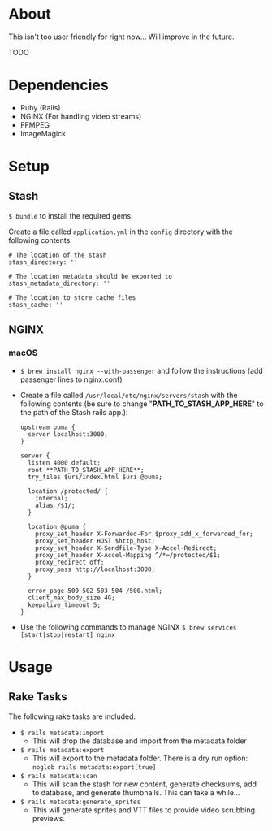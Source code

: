 # About

This isn't too user friendly for right now... Will improve in the future.

TODO

# Dependencies

* Ruby (Rails)
* NGINX (For handling video streams)
* FFMPEG
* ImageMagick

# Setup

## Stash

`$ bundle` to install the required gems.

Create a file called `application.yml` in the `config` directory with the following contents:

```
# The location of the stash
stash_directory: ''

# The location metadata should be exported to
stash_metadata_directory: ''

# The location to store cache files
stash_cache: ''
```

## NGINX

### macOS

* `$ brew install nginx --with-passenger` and follow the instructions (add passenger lines to nginx.conf)
* Create a file called `/usr/local/etc/nginx/servers/stash` with the following contents (be sure to change "**PATH_TO_STASH_APP_HERE**" to the path of the Stash rails app.):

    ```
    upstream puma {
      server localhost:3000;
    }

    server {
      listen 4000 default;
      root **PATH_TO_STASH_APP_HERE**;
      try_files $uri/index.html $uri @puma;

      location /protected/ {
        internal;
        alias /$1/;
      }

      location @puma {
        proxy_set_header X-Forwarded-For $proxy_add_x_forwarded_for;
        proxy_set_header HOST $http_host;
        proxy_set_header X-Sendfile-Type X-Accel-Redirect;
        proxy_set_header X-Accel-Mapping ^/*=/protected/$1;
        proxy_redirect off;
        proxy_pass http://localhost:3000;
      }

      error_page 500 502 503 504 /500.html;
      client_max_body_size 4G;
      keepalive_timeout 5;
    }
    ```
* Use the following commands to manage NGINX `$ brew services [start|stop|restart] nginx`

# Usage

## Rake Tasks

The following rake tasks are included.

* `$ rails metadata:import`
  * This will drop the database and import from the metadata folder
* `$ rails metadata:export`
  * This will export to the metadata folder.  There is a dry run option: `noglob rails metadata:export[true]`
* `$ rails metadata:scan`
  * This will scan the stash for new content, generate checksums, add to database, and generate thumbnails.  This can take a while...
* `$ rails metadata:generate_sprites`
  * This will generate sprites and VTT files to provide video scrubbing previews.
